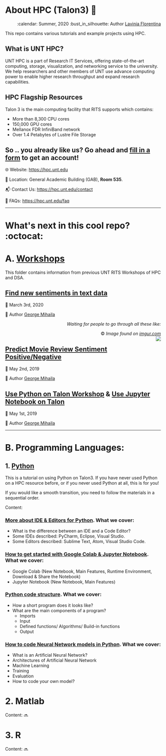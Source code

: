 # About HPC (Talon3) :mag_right:

<div align="right">
<p> :calendar: Summer, 2020
:bust_in_silhouette: Author <a href="https://github.com/laviniaflorentina"> Lavinia Florentina </a> </p>
</div>

This repo contains various tutorials and example projects using HPC.

## What is UNT HPC?

UNT HPC is a part of Research IT Services, offering state-of-the-art computing, storage, visualization, and networking service to the university. We help researchers and other members of UNT use advance computing power to enable higher research throughput and expand research capabilities.

## HPC Flagship Resources

Talon 3 is the main computing facility that RITS supports which contains:
 - More than 8,300 CPU cores
 - 150,000 GPU cores
 - Mellanox FDR InfiniBand network
 - Over 1.4 Petabytes of Lustre File Storage
 
 ## So .. you already like us? Go ahead and [fill in a form](https://hpc.unt.edu/account-request) to get an account!
 
:globe_with_meridians: Website: https://hpc.unt.edu 

:office: Location: General Academic Building (GAB), **Room 535**.

:mailbox_with_mail: Contact Us: https://hpc.unt.edu/contact

:busts_in_silhouette: FAQs: https://hpc.unt.edu/faq

----------------------------------

# What's next in this cool repo? :octocat:

# A. [Workshops](https://github.com/UNT-RITS/Tutorials/tree/master/workshops#hpc-workshops)
This folder contains information from previous UNT RITS Workshops of HPC and DSA.

## [Find new sentiments in text data](https://github.com/UNT-RITS/Tutorials/tree/master/workshops/march_3_2020#find-new-sentiments-in-text-data)

:calendar: March 3rd, 2020

:bust_in_silhouette: Author [George Mihaila](https://gmihaila.github.io)

<div align="right">
 <p> <i> Waiting for people to go through all these like: </i>
  
:copyright: <i> Image found on [imgur.com](https://imgur.com/gallery/RNRfRE1) </i>  
<img align="right" src="https://jowritesstuff.files.wordpress.com/2016/10/wbxqwb3.gif"> 
</div>

## [Predict Movie Review Sentiment Positive/Negative](https://github.com/UNT-RITS/Tutorials/tree/master/workshops/may_2_2019#predict-movie-review-sentiment-positivenegative)

:calendar: May 2nd, 2019

:bust_in_silhouette: Author [George Mihaila](https://gmihaila.github.io)


## [Use Python on Talon Workshop](https://github.com/UNT-RITS/Tutorials/tree/master/workshops/may_1_2019#use-python-on-talon-workshop) & [Use Jupyter Notebook on Talon](https://github.com/UNT-RITS/Tutorials/blob/master/workshops/may_1_2019/use_jupyter.md#use-jupyter-notebook-on-talon)

:calendar: May 1st, 2019

:bust_in_silhouette: Author [George Mihaila](https://gmihaila.github.io)


---------------------------

# B. Programming Languages:

## 1. [Python](https://github.com/UNT-RITS/Tutorials/tree/master/Basic_Python#about-python-thought_balloon)

This is a tutorial on using Python on Talon3. If you have never used Python on a HPC resource before, or if you never used Python at all, this is for you!

If you would like a smooth transition, you need to follow the materials in a sequential order.

Content:

### [More about IDE & Editors for Python](https://github.com/UNT-RITS/Tutorials/blob/master/Basic_Python/more_about_IDEs_Editors.md#more-about-ides-and-code-editors-for-python). What we cover:

 - What is the difference between an IDE and a Code Editor?
 - Some IDEs described: PyCharm, Eclipse, Visual Studio.
 - Some Editors described: Sublime Text, Atom, Visual Studio Code.

### [How to get started with Google Colab & Jupyter Notebook](https://github.com/laviniaflorentina/Tutorials/blob/master/Python/online_in_browser.md#how-to-get-started-with-google-colaboratory--jupyter-notebook). What we cover:

- Google Colab (New Notebook, Main Features, Runtime Environment, Download & Share the Notebook)
- Jupyter Notebook (New Notebook, Main Features)

### [Python code structure](https://github.com/UNT-RITS/Tutorials/blob/master/Basic_Python/Python%20code%20structure.md). What we cover:
 
 - How a short program does it looks like?
 - What are the main components of a program?
   - Imports
   - Input
   - Defined functions/ Algorithms/ Build-in functions
   - Output
  
### [How to code Neural Network models in Python](https://github.com/UNT-RITS/Tutorials/blob/master/Basic_Python/how_to_code_your_model.md#how-to-code-your-model-in-python). What we cover:

- What is an Artificial Neural Network?
- Architectures of Artificial Neural Network
- Machine Learning 
- Training
- Evaluation
- How to code your own model?
 

# 2. Matlab

Content: :soon:

# 3. R

Content: :soon:

